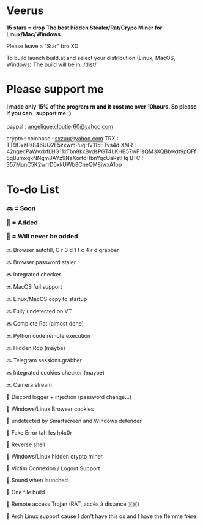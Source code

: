 # Veerus
**15 stars = drop**
**The best hidden Stealer/Rat/Crypo Miner for Linux/Mac/Windows**

Please leave a "Star" bro XD

To build launch build.at and select your distribution (Linux, MacOS, Windows)
The build will be in ./dist/


<h1>Please support me</h1>
<h4>I made only 15% of the program rn and it cost me over 10hours. So please if you can , support me :)</h4>


paypal : angelique.cloutier60@yahoo.com 

crypto :
coinbase : sxzuu@yahoo.com
TRX : TT9CxzPs846UQ2F5zxwmPuqHV115ETvs4d
XMR : 42ngecPaWvxbfLHG11xTbn8kxBydsPGT4LKHB57wF1sQM3XQBbwdt9pQFf5q8umxgkNNqm8AYz9NaXorfdHbnYqcUaRstHq
BTC : 357MunC5K2wrrD6xkUWb8CneQM8jwxA1bp





<h1>To-do List</h1>

<h3>


🔜 = Soon


💚 = Added


🚫 = Will never be added</h3>

🔜 Browser autofill, C r 3 d 1 t  c 4 r d grabber

🔜 Browser password staler

🔜 Integrated checker.

🔜 MacOS full support

🔜 Linux/MacOS copy to startup

🔜 Fully undetected on VT

🔜 Complete Rat (almost done)

🔜 Python code remote execution

🔜 Hidden Rdp (maybe)

🔜 Telegram sessions grabber

🔜 Integrated cookies checker (maybe)

🔜 Camera stream



💚 Discord logger + injection (password change...)

💚 Windows/Linux Browser cookies 

💚 undetected by Smartscreen and Windows defender

💚 Fake Error tah les h4x0r

💚 Reverse shell

💚 Windows/Linux hidden crypto miner

💚 Victim Connexion / Logout Support

💚 Sound when launched

💚 One file build

💚 Remote access Trojan (RAT, accès à distance 🇫🇷)



🚫 Arch Linux support cause I don't have this os and I have the flemme frère
